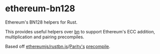 # ethereum-bn128

Ethereum's BN128 helpers for Rust.

This provides useful helpers over [bn](https://github.com/paritytech/bn) to support Ethereum's ECC addition, multiplication and pairing precompiles.

Based off [ethereumjs/rustbn.js](https://github.com/ethereumjs/rustbn.js)/[Parity's](https://github.com/paritytech) [precompile](https://github.com/paritytech/parity/blob/c7f608ec740882eac94038249037ddd955b60d31/ethcore/src/builtin.rs).
